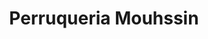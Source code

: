 ---
title: "Perruqueria Mouhssin"
url: /sant-andreu-de-la-barca/perruqueria-mouhssin/
shop: peluquería
---